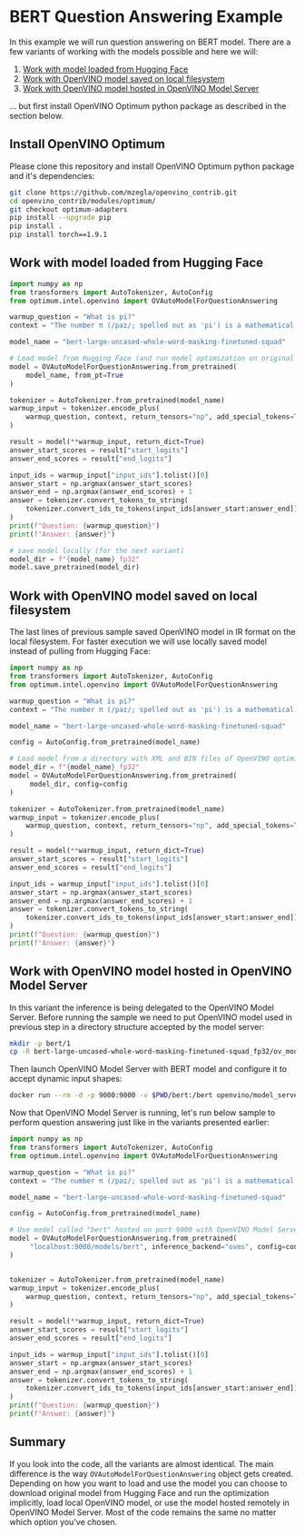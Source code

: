 # BERT Question Answering Example

In this example we will run question answering on BERT model.
There are a few variants of working with the models possible and here we will:

1. [Work with model loaded from Hugging Face](#work-with-model-loaded-from-hugging-face)
2. [Work with OpenVINO model saved on local filesystem](#work-with-openvino-model-saved-on-local-filesystem)
3. [Work with OpenVINO model hosted in OpenVINO Model Server](#work-with-openvino-model-hosted-in-openvino-model-server)

... but first install OpenVINO Optimum python package as described in the section below.
## Install OpenVINO Optimum

Please clone this repository and install OpenVINO Optimum python package and it's dependencies:

```bash
git clone https://github.com/mzegla/openvino_contrib.git
cd openvino_contrib/modules/optimum/
git checkout optimum-adapters
pip install --upgrade pip
pip install .
pip install torch==1.9.1
```

## Work with model loaded from Hugging Face

```python
import numpy as np
from transformers import AutoTokenizer, AutoConfig
from optimum.intel.openvino import OVAutoModelForQuestionAnswering

warmup_question = "What is pi?"
context = "The number π (/paɪ/; spelled out as 'pi') is a mathematical constant that is the ratio of a circle's circumference to its diameter"

model_name = "bert-large-uncased-whole-word-masking-finetuned-squad"

# Load model from Hugging Face (and run model optimization on original PyTorch model)
model = OVAutoModelForQuestionAnswering.from_pretrained(
    model_name, from_pt=True
) 

tokenizer = AutoTokenizer.from_pretrained(model_name)
warmup_input = tokenizer.encode_plus(
    warmup_question, context, return_tensors="np", add_special_tokens=True
)

result = model(**warmup_input, return_dict=True)
answer_start_scores = result["start_logits"]
answer_end_scores = result["end_logits"]

input_ids = warmup_input["input_ids"].tolist()[0]
answer_start = np.argmax(answer_start_scores)
answer_end = np.argmax(answer_end_scores) + 1
answer = tokenizer.convert_tokens_to_string(
    tokenizer.convert_ids_to_tokens(input_ids[answer_start:answer_end])
)
print(f"Question: {warmup_question}")
print(f"Answer: {answer}")

# save model locally (for the next variant)
model_dir = f"{model_name}_fp32"
model.save_pretrained(model_dir)
```

## Work with OpenVINO model saved on local filesystem

The last lines of previous sample saved OpenVINO model in IR format on the local filesystem. For faster execution we will use locally saved model instead of pulling from Hugging Face:

```python
import numpy as np
from transformers import AutoTokenizer, AutoConfig
from optimum.intel.openvino import OVAutoModelForQuestionAnswering

warmup_question = "What is pi?"
context = "The number π (/paɪ/; spelled out as 'pi') is a mathematical constant that is the ratio of a circle's circumference to its diameter"

model_name = "bert-large-uncased-whole-word-masking-finetuned-squad"

config = AutoConfig.from_pretrained(model_name)

# Load model from a directory with XML and BIN files of OpenVINO optimized model
model_dir = f"{model_name}_fp32"
model = OVAutoModelForQuestionAnswering.from_pretrained(
     model_dir, config=config
)

tokenizer = AutoTokenizer.from_pretrained(model_name)
warmup_input = tokenizer.encode_plus(
    warmup_question, context, return_tensors="np", add_special_tokens=True
)

result = model(**warmup_input, return_dict=True)
answer_start_scores = result["start_logits"]
answer_end_scores = result["end_logits"]

input_ids = warmup_input["input_ids"].tolist()[0]
answer_start = np.argmax(answer_start_scores)
answer_end = np.argmax(answer_end_scores) + 1
answer = tokenizer.convert_tokens_to_string(
    tokenizer.convert_ids_to_tokens(input_ids[answer_start:answer_end])
)
print(f"Question: {warmup_question}")
print(f"Answer: {answer}")
```

## Work with OpenVINO model hosted in OpenVINO Model Server

In this variant the inference is being delegated to the OpenVINO Model Server.
Before running the sample we need to put OpenVINO model used in previous step in a directory structure accepted by the model server:

```bash
mkdir -p bert/1
cp -R bert-large-uncased-whole-word-masking-finetuned-squad_fp32/ov_model.* bert/1
```

Then launch OpenVINO Model Server with BERT model and configure it to accept dynamic input shapes:

```bash
docker run --rm -d -p 9000:9000 -v $PWD/bert:/bert openvino/model_server:latest --model_name bert --model_path /bert --port 9000 --shape "{\"input_ids\": \"(-1,-1)\", \"attention_mask\": \"(-1,-1)\"}"
```

Now that OpenVINO Model Server is running, let's run below sample to perform question answering just like in the variants presented earlier:


```python
import numpy as np
from transformers import AutoTokenizer, AutoConfig
from optimum.intel.openvino import OVAutoModelForQuestionAnswering

warmup_question = "What is pi?"
context = "The number π (/paɪ/; spelled out as 'pi') is a mathematical constant that is the ratio of a circle's circumference to its diameter"

model_name = "bert-large-uncased-whole-word-masking-finetuned-squad"

config = AutoConfig.from_pretrained(model_name)

# Use model called "bert" hosted on port 9000 with OpenVINO Model Server (OVMS)
model = OVAutoModelForQuestionAnswering.from_pretrained(
     "localhost:9000/models/bert", inference_backend="ovms", config=config
)


tokenizer = AutoTokenizer.from_pretrained(model_name)
warmup_input = tokenizer.encode_plus(
    warmup_question, context, return_tensors="np", add_special_tokens=True
)

result = model(**warmup_input, return_dict=True)
answer_start_scores = result["start_logits"]
answer_end_scores = result["end_logits"]

input_ids = warmup_input["input_ids"].tolist()[0]
answer_start = np.argmax(answer_start_scores)
answer_end = np.argmax(answer_end_scores) + 1
answer = tokenizer.convert_tokens_to_string(
    tokenizer.convert_ids_to_tokens(input_ids[answer_start:answer_end])
)
print(f"Question: {warmup_question}")
print(f"Answer: {answer}")
```

## Summary

If you look into the code, all the variants are almost identical. The main difference is the way `OVAutoModelForQuestionAnswering` object gets created. Depending on how you want to load and use the model you can choose to download original model from Hugging Face and run the optimization implicitly, load local OpenVINO model, or use the model hosted remotely in OpenVINO Model Server. Most of the code remains the same no matter which option you've chosen.